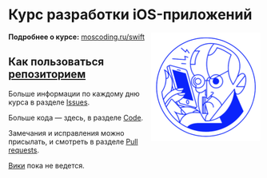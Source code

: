 # Курс разработки iOS-приложений

<img style="float: right" src="hero@2x.png" width="218">

**Подробнее о курсе:** [moscoding.ru/swift](http://moscoding.ru/swift/)

## Как пользоваться [репозиторием](https://ru.wikipedia.org/wiki/Репозиторий)

Больше информации по каждому дню курса в разделе [Issues](https://github.com/m4rr/MosCoding/issues).

Больше кода — здесь, в разделе [Code](https://github.com/m4rr/MosCoding).

Замечания и исправления можно присылать, и смотреть в разделе [Pull requests](https://github.com/m4rr/MosCoding/pulls).

[Вики](https://github.com/m4rr/MosCoding/wiki) пока не ведется.


